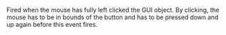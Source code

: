 Fired when the mouse has fully left clicked the GUI object. By clicking, the mouse has to be in bounds of the button and has to be pressed down and up again before this event fires.